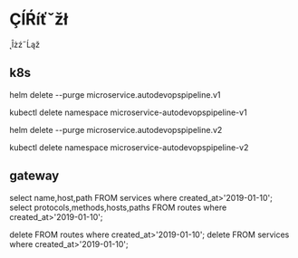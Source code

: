 # ÇĺŔíťˇžł
˛Îżź˝Ĺąž
## k8s
helm delete --purge microservice.autodevopspipeline.v1

kubectl delete namespace microservice-autodevopspipeline-v1

helm delete --purge microservice.autodevopspipeline.v2

kubectl delete namespace microservice-autodevopspipeline-v2

## gateway
select name,host,path FROM services where created_at>'2019-01-10';
select protocols,methods,hosts,paths FROM routes where created_at>'2019-01-10';

delete FROM routes where created_at>'2019-01-10';
delete FROM services where created_at>'2019-01-10';
